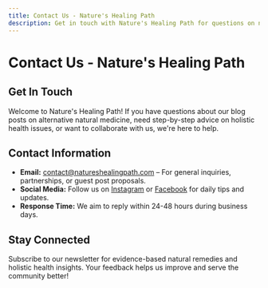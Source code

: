 ```yaml
---
title: Contact Us - Nature's Healing Path
description: Get in touch with Nature's Healing Path for questions on natural medicine, collaborations, and holistic health support.
---
```


# Contact Us - Nature's Healing Path

<div class="container mx-auto px-4 py-8">

## Get In Touch

Welcome to Nature's Healing Path! If you have questions about our blog posts on alternative natural medicine, need step-by-step advice on holistic health issues, or want to collaborate with us, we're here to help.

## Contact Information

- **Email:** [contact@natureshealingpath.com](mailto:contact@natureshealingpath.com) – For general inquiries, partnerships, or guest post proposals.
- **Social Media:** Follow us on [Instagram](https://instagram.com/natureshealingpath) or [Facebook](https://facebook.com/natureshealingpath) for daily tips and updates.
- **Response Time:** We aim to reply within 24-48 hours during business days.

## Stay Connected

Subscribe to our newsletter for evidence-based natural remedies and holistic health insights. Your feedback helps us improve and serve the community better!

</div>
